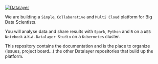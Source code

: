 [![Datalayer](http://datalayer.io/img/logo-datalayer-horizontal.png)](http://datalayer.io)

We are building a `Simple`, `Collaborative` and `Multi Cloud` platform for Big Data Scientists.

You will analyse data and share results with `Spark`, `Python` and `R` on a `WEB Notebook` a.k.a. `Datalayer Studio` on a `Kubernetes` cluster.

This repository contains the documentation and is the place to organize (issues, project board...) the other Datalayer repositories that build up the platform.

